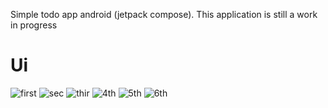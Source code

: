 Simple todo app android (jetpack compose). This application is still a work in progress

# Ui
![first](https://github.com/pvhung181/TodoApp/assets/88100132/ca6c196b-8cce-420f-a8f0-f7e064e68673) ![sec](https://github.com/pvhung181/TodoApp/assets/88100132/371c5403-5c71-42eb-883d-0f82e5a1cd4d)
![thir](https://github.com/pvhung181/TodoApp/assets/88100132/610f9c80-6174-4d58-827d-1894848cad79) ![4th](https://github.com/pvhung181/TodoApp/assets/88100132/addc6349-1229-4126-9cc0-2d7e600a50d8)
![5th](https://github.com/pvhung181/TodoApp/assets/88100132/8c7202d4-6a5a-44bd-a03f-4e922d067d22) ![6th](https://github.com/pvhung181/TodoApp/assets/88100132/75f8d1e0-9f3c-4228-a660-4bdf1df8c2fb)

